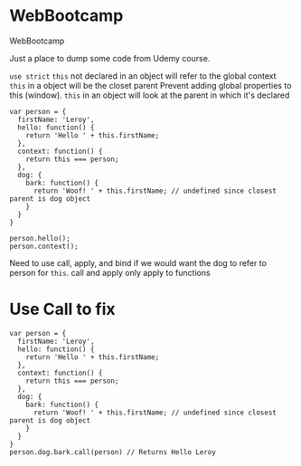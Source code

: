 # WebBootcamp
WebBootcamp

Just a place to dump some code from Udemy course.

`use strict`
`this` not declared in an object will refer to the global context
`this` in a object will be the closet parent
Prevent adding global properties to this (window).  `this` in an object will look at the parent in which it's declared

```
var person = {
  firstName: 'Leroy',
  hello: function() {
    return 'Hello ' + this.firstName;
  },
  context: function() {
    return this === person;
  },
  dog: {
    bark: function() {
      return 'Woof! ' + this.firstName; // undefined since closest parent is dog object
    }
  }
}

person.hello();
person.context();
```

Need to use call, apply, and bind if we would want the dog to refer to person for `this`. call and apply only apply to functions

# Use Call to fix

```
var person = {
  firstName: 'Leroy',
  hello: function() {
    return 'Hello ' + this.firstName;
  },
  context: function() {
    return this === person;
  },
  dog: {
    bark: function() {
      return 'Woof! ' + this.firstName; // undefined since closest parent is dog object
    }
  }
}
person.dog.bark.call(person) // Returns Hello Leroy
```
